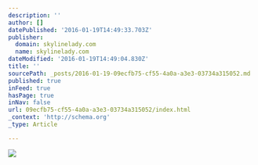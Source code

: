 ```yaml
---
description: ''
author: []
datePublished: '2016-01-19T14:49:33.703Z'
publisher:
  domain: skylinelady.com
  name: skylinelady.com
dateModified: '2016-01-19T14:49:04.830Z'
title: ''
sourcePath: _posts/2016-01-19-09ecfb75-cf55-4a0a-a3e3-03734a315052.md
published: true
inFeed: true
hasPage: true
inNav: false
url: 09ecfb75-cf55-4a0a-a3e3-03734a315052/index.html
_context: 'http://schema.org'
_type: Article

---
```

![](https://s3-us-west-2.amazonaws.com/the-grid-img/p/d90a28f67a1197ff14233ac6c5cfe9e845623df3.gif)